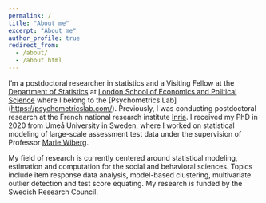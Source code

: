```yaml
---
permalink: /
title: "About me"
excerpt: "About me"
author_profile: true
redirect_from: 
  - /about/
  - /about.html
---
```


I’m a postdoctoral researcher in statistics and a Visiting Fellow at the [Department of Statistics](https://www.lse.ac.uk/statistics) at [London School of Economics and Political Science](https://www.lse.ac.uk/) where I belong to the [Psychometrics Lab] (https://psychometricslab.com/). Previously, I was conducting postdoctoral research at the French national research institute [Inria](https://inria.fr/en). I received my PhD in 2020 from Umeå University in Sweden, where I worked on statistical modeling of large-scale assessment test data under the supervision of Professor [Marie Wiberg](https://www.umu.se/en/staff/marie-wiberg/).

My field of research is currently centered around statistical modeling, estimation and computation for the social and behavioral sciences. Topics include item response data analysis, model-based clustering, multivariate outlier detection and test score equating. My research is funded by the Swedish Research Council.







